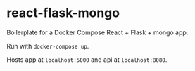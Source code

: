 # react-flask-mongo
Boilerplate for a Docker Compose React + Flask + mongo app.

Run with `docker-compose up`.

Hosts app at `localhost:5000` and api at `localhost:8080`.
